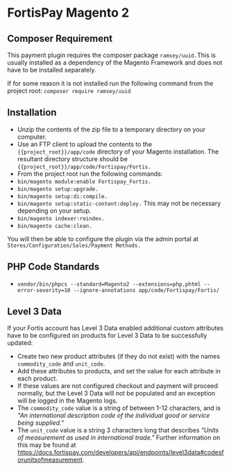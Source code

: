 # FortisPay Magento 2

## Composer Requirement

This payment plugin requires the composer package ```ramsey/uuid.```This is usually installed as a dependency of the
Magento Framework and does not have to be installed separately.

If for some reason it is not installed run the following command from the project
root: ```composer require ramsey/uuid```

## Installation

- Unzip the contents of the zip file to a temporary directory on your computer.
- Use an FTP client to upload the contents to the ``{{project_root}}/app/code`` directory of your Magento installation.
  The resultant directory structure should be ``{{project_root}}/app/code/Fortispay/Fortis.``
- From the project root run the following commands:
- ``bin/magento module:enable Fortispay_Fortis.``
- ``bin/magento setup:upgrade.``
- ``bin/magento setup:di:compile.``
- ``bin/magento setup:static-content:deploy.`` This may not be necessary depending on your setup.
- ``bin/magento indexer:reindex.``
- ``bin/magento cache:clean.``

You will then be able to configure the plugin via the admin portal at ``Stores/Configuration/Sales/Payment Methods.``

## PHP Code Standards

- ``vendor/bin/phpcs --standard=Magento2 --extensions=php,phtml --error-severity=10 --ignore-annotations app/code/Fortispay/Fortis/``

## Level 3 Data

If your Fortis account has Level 3 Data enabled additional custom attributes have to be configured on products for Level
3 Data to be successfully updated:

- Create two new product attributes (if they do not exist) with the names ``commodity_code`` and ``unit_code``.
- Add these attributes to products, and set the value for each attribute in each product.
- If these values are not configured checkout and payment will proceed normally, but the Level 3 Data will not be
  populated and an exception will be logged in the Magento logs.
- The ``commodity_code`` value is a string of between 1-12 characters, and is *"An international description code of the
  individual good or service being supplied."*
- The ``unit_code`` value is a string 3 characters long that describes *"Units of measurement as used in international
  trade."* Further information on this may be found
  at https://docs.fortispay.com/developers/api/endpoints/level3data#codesforunitsofmeasurement.

